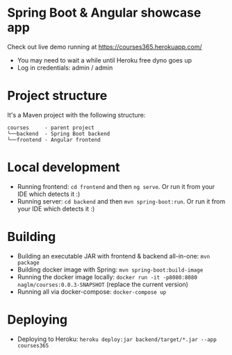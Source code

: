 # Spring Boot & Angular showcase app

Check out  live demo running at https://courses365.herokuapp.com/ 
 * You may need to wait a while until Heroku free dyno goes up  
 * Log in credentials: admin  / admin

# Project structure
It's a Maven project with the following structure: 
```
courses     - parent project
└──backend  - Spring Boot backend
└──frontend - Angular frontend
 ```  

# Local development
* Running frontend: `cd frontend` and then `ng serve`. Or run it from your IDE which detects it :)
* Running server: `cd backend` and then `mvn spring-boot:run`. Or run it from your IDE which detects it :)

# Building
* Building an executable JAR with frontend & backend all-in-one: `mvn package`  
* Building docker image with Spring: `mvn spring-boot:build-image` 
* Running the docker image locally: `docker run -it -p8080:8080 naglm/courses:0.0.3-SNAPSHOT` (replace the current version)
* Running all via docker-compose: `docker-compose up`

# Deploying 
* Deploying to Heroku: `heroku deploy:jar backend/target/*.jar --app courses365`
